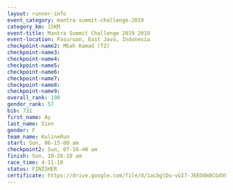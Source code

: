 ```yaml
---
layout: runner-info 
event_category: mantra-summit-challenge-2019 
category_km: 15KM 
event-title: Mantra Summit Challenge 2019 2019 
event-location: Pasuruan, East Java, Indonesia 
checkpoint-name2: Mbah Kamad (T2) 
checkpoint-name3: 
checkpoint-name4: 
checkpoint-name5: 
checkpoint-name6: 
checkpoint-name7: 
checkpoint-name8: 
checkpoint-name9: 
overall_rank: 190
gender_rank: 57
bib: 731
first_name: Ay
last_name: Sien
gender: F
team_name: KulineRun
start: Sun, 06-15-00 am
checkpoint2: Sun, 07-18-40 am
finish: Sun, 10-26-18 am
race_time: 4-11-18
status: FINISHER
certificate: https://drive.google.com/file/d/1aLbglDu-vGI7-J6EDdm8CGdVEIRbgPF0/view?usp=sharing
---
```

